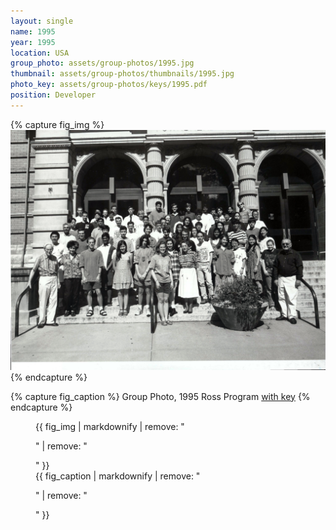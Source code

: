 ```yaml
---
layout: single
name: 1995
year: 1995
location: USA
group_photo: assets/group-photos/1995.jpg
thumbnail: assets/group-photos/thumbnails/1995.jpg
photo_key: assets/group-photos/keys/1995.pdf
position: Developer
---
```

{% capture fig_img %}
[![1995](/assets/group-photos/1995.jpg)](/assets/group-photos/keys/1995.pdf)
{% endcapture %}

{% capture fig_caption %}
Group Photo, 1995 Ross Program [with key](/assets/group-photos/keys/1995.pdf)
{% endcapture %}

<figure>
  {{ fig_img | markdownify | remove: "<p>" | remove: "</p>" }}
  <figcaption>{{ fig_caption | markdownify | remove: "<p>" | remove: "</p>" }}</figcaption>
</figure>
